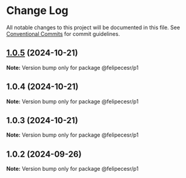 # Change Log

All notable changes to this project will be documented in this file.
See [Conventional Commits](https://conventionalcommits.org) for commit guidelines.

## [1.0.5](https://github.com/felipecesr/monorepo/compare/@felipecesr/p1@1.0.4...@felipecesr/p1@1.0.5) (2024-10-21)

**Note:** Version bump only for package @felipecesr/p1





## 1.0.4 (2024-10-21)

**Note:** Version bump only for package @felipecesr/p1





## 1.0.3 (2024-10-21)

**Note:** Version bump only for package @felipecesr/p1





## 1.0.2 (2024-09-26)

**Note:** Version bump only for package @felipecesr/p1
